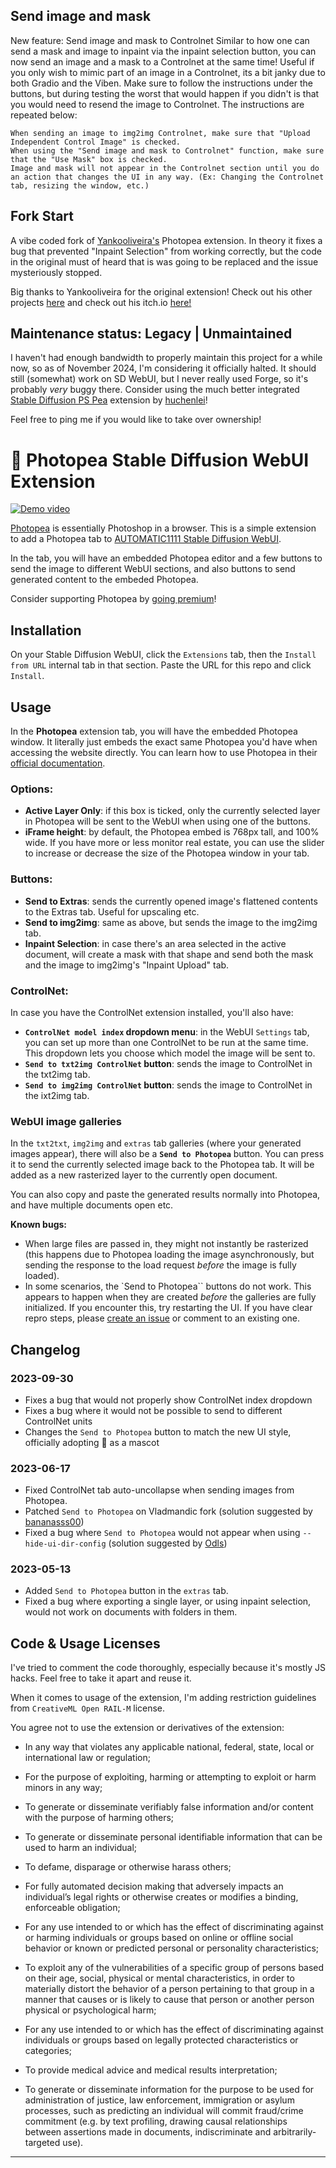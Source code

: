 ## Send image and mask
New feature: Send image and mask to Controlnet
Similar to how one can send a mask and image to inpaint via the inpaint selection button, you can now send an image and a mask to a Controlnet at the same time! Useful if you only wish to mimic part of an image in a Controlnet, its a bit janky due to both Gradio and the Viben. Make sure to follow the instructions under the buttons, but during testing the worst that would happen if you didn't is that you would need to resend the image to Controlnet. The instructions are repeated below:
```
When sending an image to img2img Controlnet, make sure that "Upload Independent Control Image" is checked.
When using the "Send image and mask to Controlnet" function, make sure that the "Use Mask" box is checked.
Image and mask will not appear in the Controlnet section until you do an action that changes the UI in any way. (Ex: Changing the Controlnet tab, resizing the window, etc.)
```

## Fork Start
A vibe coded fork of [Yankooliveira's](https://github.com/yankooliveira/sd-webui-photopea-embed) Photopea extension. In theory it fixes a bug that prevented "Inpaint Selection" from working correctly, but the code in the original must of heard that is was going to be replaced and the issue mysteriously stopped.

Big thanks to Yankooliveira for the original extension! Check out his other projects [here](https://github.com/yankooliveira) and check out his itch.io [here!](https://yanko.itch.io)  

## Maintenance status: Legacy | Unmaintained
I haven't had enough bandwidth to properly maintain this project for a while now, so as of November 2024, I'm considering it officially halted. It should still (somewhat) work on SD WebUI, but I never really used Forge, so it's probably _very_ buggy there.
Consider using the much better integrated [Stable Diffusion PS Pea](https://github.com/huchenlei/stable-diffusion-ps-pea) extension by [huchenlei](https://github.com/huchenlei/)!

Feel free to ping me if you would like to take over ownership!

# &#129436; Photopea Stable Diffusion WebUI Extension

[![Demo video](https://img.youtube.com/vi/f_OXiNAvtII/0.jpg)](https://youtu.be/f_OXiNAvtII)

[Photopea](https://www.photopea.com) is essentially Photoshop in a browser. This is a simple extension to add a Photopea tab to [AUTOMATIC1111 Stable Diffusion WebUI](https://github.com/AUTOMATIC1111/stable-diffusion-webui/).

In the tab, you will have an embedded Photopea editor and a few buttons to send the image to different WebUI sections, and also buttons to send generated content to the embeded Photopea.

Consider supporting Photopea by [going premium](https://www.photopea.com/api/accounts)!

## Installation

On your Stable Diffusion WebUI, click the `Extensions` tab, then the `Install from URL` internal tab in that section. Paste the URL for this repo and click `Install`.

## Usage

In the **Photopea** extension tab, you will have the embedded Photopea window. It literally just embeds the exact same Photopea you'd have when accessing the website directly. You can learn how to use Photopea in their [official documentation](https://www.photopea.com/learn/). 

### Options:
* **Active Layer Only**: if this box is ticked, only the currently selected layer in Photopea will be sent to the WebUI when using one of the buttons.
* **iFrame height**:  by default, the Photopea embed is 768px tall, and 100% wide. If you have more or less monitor real estate, you can use the slider to increase or decrease the size of the Photopea window in your tab.

### Buttons:
* **Send to Extras**: sends the currently opened image's flattened contents to the Extras tab. Useful for upscaling etc.
* **Send to img2img**: same as above, but sends the image to the img2img tab.
* **Inpaint Selection**: in case there's an area selected in the active document, will create a mask with that shape and send both the mask and the image to img2img's "Inpaint Upload" tab.

### ControlNet:

In case you have the ControlNet extension installed, you'll also have:

* **`ControlNet model index` dropdown menu**: in the WebUI `Settings` tab, you can set up more than one ControlNet to be run at the same time. This dropdown lets you choose which model the image will be sent to.
* **`Send to txt2img ControlNet` button**: sends the image to ControlNet in the txt2img tab.
* **`Send to img2img ControlNet` button**: sends the image to ControlNet in the ixt2img tab.

### WebUI image galleries
In the `txt2txt`,  `img2img` and `extras` tab galleries (where your generated images appear), there will also be a **`Send to Photopea`** button. You can press it to send the currently selected image back to the Photopea tab. It will be added as a new rasterized layer to the currently open document.

You can also copy and paste the generated results normally into Photopea, and have multiple documents open etc.

**Known bugs:** 

* When large files are passed in, they might not instantly be rasterized (this happens due to Photopea loading the image asynchronously, but sending the response to the load request *before* the image is fully loaded).
* In some scenarios, the `Send to Photopea`` buttons do not work. This appears to happen when they are created _before_ the galleries are fully initialized. If you encounter this, try restarting the UI. If you have clear repro steps, please [create an issue](https://github.com/yankooliveira/sd-webui-photopea-embed/issues) or comment to an existing one.


## Changelog

### 2023-09-30
- Fixes a bug that would not properly show ControlNet index dropdown
- Fixes a bug where it would not be possible to send to different ControlNet units
- Changes the `Send to Photopea` button to match the new UI style, officially adopting &#129436; as a mascot 

### 2023-06-17
- Fixed ControlNet tab auto-uncollapse when sending images from Photopea.
- Patched `Send to Photopea` on Vladmandic fork (solution suggested by [bananasss00](https://github.com/bananasss00))
- Fixed a bug where `Send to Photopea` would not appear when using `--hide-ui-dir-config` (solution suggested by [Odls](https://github.com/Odls))

### 2023-05-13
- Added `Send to Photopea` button in the `extras` tab.
- Fixed a bug where exporting a single layer, or using inpaint selection, would not work on documents with folders in them.

## Code & Usage Licenses
I've tried to comment the code thoroughly, especially because it's mostly JS hacks. Feel free to take it apart and reuse it.

When it comes to usage of the extension, I'm adding restriction guidelines from `CreativeML Open RAIL-M` license.

You agree not to use the extension or derivatives of the extension:

- In any way that violates any applicable national, federal, state, local or international law or regulation;

- For the purpose of exploiting, harming or attempting to exploit or harm minors in any way;

- To generate or disseminate verifiably false information and/or content with the purpose of harming others;

- To generate or disseminate personal identifiable information that can be used to harm an individual;

- To defame, disparage or otherwise harass others;

- For fully automated decision making that adversely impacts an individual’s legal rights or otherwise creates or modifies a binding, enforceable obligation;

- For any use intended to or which has the effect of discriminating against or harming individuals or groups based on online or offline social behavior or known or predicted personal or personality characteristics;

- To exploit any of the vulnerabilities of a specific group of persons based on their age, social, physical or mental characteristics, in order to materially distort the behavior of a person pertaining to that group in a manner that causes or is likely to cause that person or another person physical or psychological harm;

- For any use intended to or which has the effect of discriminating against individuals or groups based on legally protected characteristics or categories;

- To provide medical advice and medical results interpretation;

- To generate or disseminate information for the purpose to be used for administration of justice, law enforcement, immigration or asylum processes, such as predicting an individual will commit fraud/crime commitment (e.g. by text profiling, drawing causal relationships between assertions made in documents, indiscriminate and arbitrarily-targeted use).
-----



